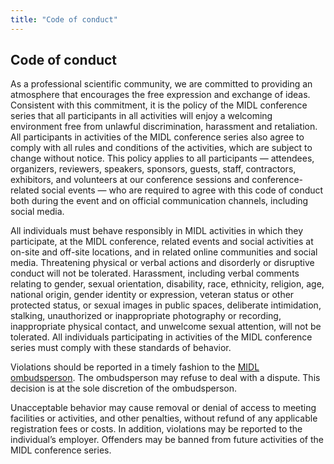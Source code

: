 ```yaml
---
title: "Code of conduct"
---
```


## Code of conduct

As a professional scientific community, we are committed to providing an atmosphere that encourages the free expression and exchange of ideas. Consistent with this commitment, it is the policy of the MIDL conference series that all participants in all activities will enjoy a welcoming environment free from unlawful discrimination, harassment and retaliation. All participants in activities of the MIDL conference series also agree to comply with all rules and conditions of the activities, which are subject to change without notice. This policy applies to all participants — attendees, organizers, reviewers, speakers, sponsors, guests, staff, contractors, exhibitors, and volunteers at our conference sessions and conference-related social events — who are required to agree with this code of conduct both during the event and on official communication channels, including social media.

All individuals must behave responsibly in MIDL activities in which they participate, at the MIDL conference, related events and social activities at on-site and off-site locations, and in related online communities and social media. Threatening physical or verbal actions and disorderly or disruptive conduct will not be tolerated. Harassment, including verbal comments relating to gender, sexual orientation, disability, race, ethnicity, religion, age, national origin, gender identity or expression, veteran status or other protected status, or sexual images in public spaces, deliberate intimidation, stalking, unauthorized or inappropriate photography or recording, inappropriate physical contact, and unwelcome sexual attention, will not be tolerated. All individuals participating in activities of the MIDL conference series must comply with these standards of behavior.

Violations should be reported in a timely fashion to the [MIDL ombudsperson](mailto:ombudsperson@midl.io). The ombudsperson may refuse to deal with a dispute. This decision is at the sole discretion of the ombudsperson.

Unacceptable behavior may cause removal or denial of access to meeting facilities or activities, and other penalties, without refund of any applicable registration fees or costs. In addition, violations may be reported to the individual’s employer. Offenders may be banned from future activities of the MIDL conference series.